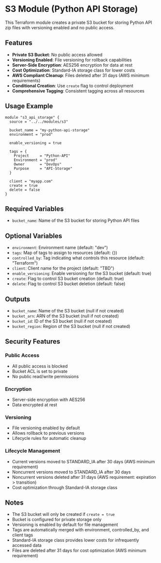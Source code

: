 # S3 Module (Python API Storage)

This Terraform module creates a private S3 bucket for storing Python API zip files with versioning enabled and no public access.

## Features

- **Private S3 Bucket**: No public access allowed
- **Versioning Enabled**: File versioning for rollback capabilities
- **Server-Side Encryption**: AES256 encryption for data at rest
- **Cost Optimization**: Standard-IA storage class for lower costs
- **AWS Compliant Cleanup**: Files deleted after 31 days (AWS minimum requirements)
- **Conditional Creation**: Use `create` flag to control deployment
- **Comprehensive Tagging**: Consistent tagging across all resources

## Usage Example

```hcl
module "s3_api_storage" {
  source = "../../modules/s3"
  
  bucket_name = "my-python-api-storage"
  environment = "prod"
  
  enable_versioning = true
  
  tags = {
    Project     = "Python-API"
    Environment = "prod"
    Owner       = "DevOps"
    Purpose     = "API-Storage"
  }
  
  client = "myapp.com"
  create = true
  delete = false
}
```

## Required Variables
- `bucket_name`: Name of the S3 bucket for storing Python API files

## Optional Variables
- `environment`: Environment name (default: "dev")
- `tags`: Map of tags to assign to resources (default: {})
- `controlled_by`: Tag indicating what controls this resource (default: "Terraform")
- `client`: Client name for the project (default: "TBD")
- `enable_versioning`: Enable versioning for the S3 bucket (default: true)
- `create`: Flag to control S3 bucket creation (default: true)
- `delete`: Flag to control S3 bucket deletion (default: false)

## Outputs
- `bucket_name`: Name of the S3 bucket (null if not created)
- `bucket_arn`: ARN of the S3 bucket (null if not created)
- `bucket_id`: ID of the S3 bucket (null if not created)
- `bucket_region`: Region of the S3 bucket (null if not created)

## Security Features

### Public Access
- All public access is blocked
- Bucket ACL is set to private
- No public read/write permissions

### Encryption
- Server-side encryption with AES256
- Data encrypted at rest

### Versioning
- File versioning enabled by default
- Allows rollback to previous versions
- Lifecycle rules for automatic cleanup

### Lifecycle Management
- Current versions moved to STANDARD_IA after 30 days (AWS minimum requirement)
- Noncurrent versions moved to STANDARD_IA after 30 days
- Noncurrent versions deleted after 31 days (AWS requirement: expiration > transition)
- Cost optimization through Standard-IA storage class

## Notes
- The S3 bucket will only be created if `create = true`
- Bucket is configured for private storage only
- Versioning is enabled by default for file management
- Tags are automatically merged with environment, controlled_by, and client tags
- Standard-IA storage class provides lower costs for infrequently accessed data
- Files are deleted after 31 days for cost optimization (AWS minimum requirement) 